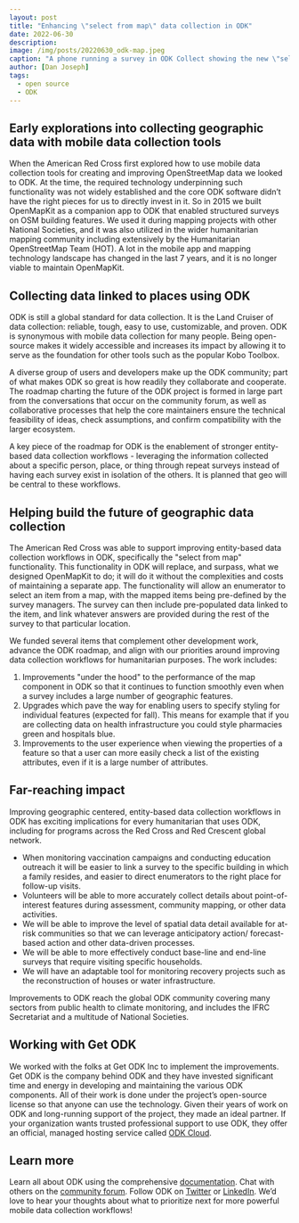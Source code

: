 ```yaml
---
layout: post
title: "Enhancing \"select from map\" data collection in ODK"
date: 2022-06-30
description:
image: /img/posts/20220630_odk-map.jpeg
caption: "A phone running a survey in ODK Collect showing the new \"select one from map\" widget."
author: [Dan Joseph]
tags:
  - open source
  - ODK
---
```


## Early explorations into collecting geographic data with mobile data collection tools

When the American Red Cross first explored how to use mobile data collection tools for creating and improving OpenStreetMap data we looked to ODK. At the time, the required technology underpinning such functionality was not widely established and the core ODK software didn’t have the right pieces for us to directly invest in it. So in 2015 we built OpenMapKit as a companion app to ODK that enabled structured surveys on OSM building features. We used it during mapping projects with other National Societies, and it was also utilized in the wider humanitarian mapping community including extensively by the Humanitarian OpenStreetMap Team (HOT). A lot in the mobile app and mapping technology landscape has changed in the last 7 years, and it is no longer viable to maintain OpenMapKit.

## Collecting data linked to places using ODK

ODK is still a global standard for data collection. It is the Land Cruiser of data collection: reliable, tough, easy to use, customizable, and proven. ODK is synonymous with mobile data collection for many people. Being open-source makes it widely accessible and increases its impact by allowing it to serve as the foundation for other tools such as the popular Kobo Toolbox.

A diverse group of users and developers make up the ODK community; part of what makes ODK so great is how readily they collaborate and cooperate. The roadmap charting the future of the ODK project is formed in large part from the conversations that occur on the community forum, as well as collaborative processes that help the core maintainers ensure the technical feasibility of ideas, check assumptions, and confirm compatibility with the larger ecosystem.

A key piece of the roadmap for ODK is the enablement of stronger entity-based data collection workflows - leveraging the information collected about a specific person, place, or thing through repeat surveys instead of having each survey exist in isolation of the others. It is planned that geo will be central to these workflows.

## Helping build the future of geographic data collection

The American Red Cross was able to support improving entity-based data collection workflows in ODK, specifically the "select from map" functionality. This functionality in ODK will replace, and surpass, what we designed OpenMapKit to do; it will do it without the complexities and costs of maintaining a separate app. The functionality will allow an enumerator to select an item from a map, with the mapped items being pre-defined by the survey managers. The survey can then include pre-populated data linked to the item, and link whatever answers are provided during the rest of the survey to that particular location.

We funded several items that complement other development work, advance the ODK roadmap, and align with our priorities around improving data collection workflows for humanitarian purposes. The work includes:

1. Improvements "under the hood" to the performance of the map component in ODK so that it continues to function smoothly even when a survey includes a large number of geographic features.
2. Upgrades which pave the way for enabling users to specify styling for individual features (expected for fall). This means for example that if you are collecting data on health infrastructure you could style pharmacies green and hospitals blue.
3. Improvements to the user experience when viewing the properties of a feature so that a user can more easily check a list of the existing attributes, even if it is a large number of attributes.

## Far-reaching impact

Improving geographic centered, entity-based data collection workflows in ODK has exciting implications for every humanitarian that uses ODK, including for programs across the Red Cross and Red Crescent global network.

- When monitoring vaccination campaigns and conducting education outreach it will be easier to link a survey to the specific building in which a family resides, and easier to direct enumerators to the right place for follow-up visits.
- Volunteers will be able to more accurately collect details about point-of-interest features during assessment, community mapping, or other data activities.
- We will be able to improve the level of spatial data detail available for at-risk communities so that we can leverage anticipatory action/ forecast-based action and other data-driven processes.
- We will be able to more effectively conduct base-line and end-line surveys that require visiting specific households.
- We will have an adaptable tool for monitoring recovery projects such as the reconstruction of houses or water infrastructure.

Improvements to ODK reach the global ODK community covering many sectors from public health to climate monitoring, and includes the IFRC Secretariat and a multitude of National Societies.

## Working with Get ODK

We worked with the folks at Get ODK Inc to implement the improvements. Get ODK is the company behind ODK and they have invested significant time and energy in developing and maintaining the various ODK components. All of their work is done under the project’s open-source license so that anyone can use the technology. Given their years of work on ODK and long-running support of the project, they made an ideal partner. If your organization wants trusted professional support to use ODK, they offer an official, managed hosting service called [ODK Cloud](https://getodk.org/).

## Learn more

Learn all about ODK using the comprehensive [documentation](https://docs.getodk.org/). Chat with others on the [community forum](https://forum.getodk.org/). Follow ODK on [Twitter](https://twitter.com/getodk) or [LinkedIn](https://www.linkedin.com/company/getodk/). We’d love to hear your thoughts about what to prioritize next for more powerful mobile data collection workflows!
